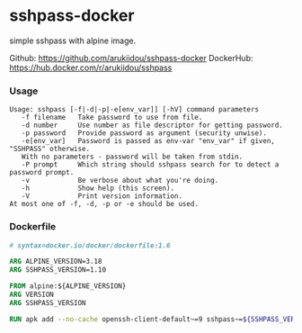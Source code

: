 # sshpass-docker

simple sshpass with alpine image.

Github: https://github.com/arukiidou/sshpass-docker
DockerHub: https://hub.docker.com/r/arukiidou/sshpass

### Usage

```
Usage: sshpass [-f|-d|-p|-e[env_var]] [-hV] command parameters
   -f filename   Take password to use from file.
   -d number     Use number as file descriptor for getting password.
   -p password   Provide password as argument (security unwise).
   -e[env_var]   Password is passed as env-var "env_var" if given, "SSHPASS" otherwise.
   With no parameters - password will be taken from stdin.
   -P prompt     Which string should sshpass search for to detect a password prompt.
   -v            Be verbose about what you're doing.
   -h            Show help (this screen).
   -V            Print version information.
At most one of -f, -d, -p or -e should be used.
```

### Dockerfile

```Dockerfile
# syntax=docker.io/docker/dockerfile:1.6

ARG ALPINE_VERSION=3.18
ARG SSHPASS_VERSION=1.10

FROM alpine:${ALPINE_VERSION}
ARG VERSION
ARG SSHPASS_VERSION

RUN apk add --no-cache openssh-client-default~=9 sshpass~=${SSHPASS_VERSION}
```
